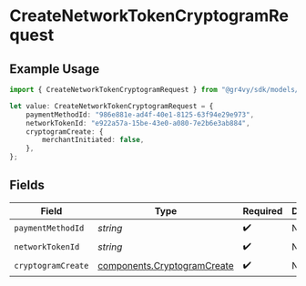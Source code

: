 # CreateNetworkTokenCryptogramRequest

## Example Usage

```typescript
import { CreateNetworkTokenCryptogramRequest } from "@gr4vy/sdk/models/operations";

let value: CreateNetworkTokenCryptogramRequest = {
    paymentMethodId: "986e881e-ad4f-40e1-8125-63f94e29e973",
    networkTokenId: "e922a57a-15be-43e0-a080-7e2b6e3ab884",
    cryptogramCreate: {
        merchantInitiated: false,
    },
};
```

## Fields

| Field                                                                      | Type                                                                       | Required                                                                   | Description                                                                |
| -------------------------------------------------------------------------- | -------------------------------------------------------------------------- | -------------------------------------------------------------------------- | -------------------------------------------------------------------------- |
| `paymentMethodId`                                                          | *string*                                                                   | :heavy_check_mark:                                                         | N/A                                                                        |
| `networkTokenId`                                                           | *string*                                                                   | :heavy_check_mark:                                                         | N/A                                                                        |
| `cryptogramCreate`                                                         | [components.CryptogramCreate](../../models/components/cryptogramcreate.md) | :heavy_check_mark:                                                         | N/A                                                                        |